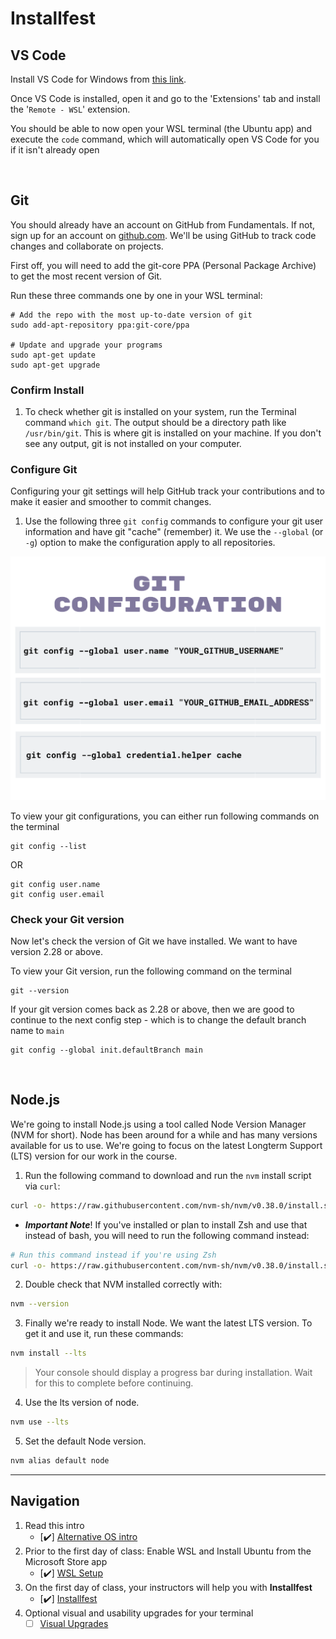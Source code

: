 # Installfest

## VS Code
Install VS Code for Windows from [this link](https://code.visualstudio.com/download).

Once VS Code is installed, open it and go to the 'Extensions' tab and install the '`Remote - WSL`' extension.

You should be able to now open your WSL terminal (the Ubuntu app) and execute the `code` command, which will automatically open VS Code for you if it isn't already open


<br />

## Git

You should already have an account on GitHub from Fundamentals. If not, sign up for an account on [github.com](http://github.com). We'll be using GitHub to track code changes and collaborate on projects.

First off, you will need to add the git-core PPA (Personal Package Archive) to get the most recent version of Git.

Run these three commands one by one in your WSL terminal:

```
# Add the repo with the most up-to-date version of git
sudo add-apt-repository ppa:git-core/ppa

# Update and upgrade your programs
sudo apt-get update
sudo apt-get upgrade
```

### Confirm Install

1. To check whether git is installed on your system, run the Terminal command `which git`. The output should be a directory path like `/usr/bin/git`. This is where git is installed on your machine. If you don't see any output, git is not installed on your computer.

### Configure Git

Configuring your git settings will help GitHub track your contributions and to make it easier and smoother to commit changes.

1. Use the following three `git config` commands to configure your git user information and have git "cache" (remember) it. We use the `--global` (or `-g`) option to make the configuration apply to all repositories.

<p align="center">
<img src='../assets/gitconfig.png' width='600px' alt='git config'>
</p>

To view your git configurations, you can either run following commands on the terminal

```
git config --list
```
OR

```
git config user.name
git config user.email
```
### Check your Git version

Now let's check the version of Git we have installed. We want to have version 2.28 or above.

To view your Git version, run the following command on the terminal

```
git --version
```

If your git version comes back as 2.28 or above, then we are good to continue to the next config step - which is to change the default branch name to `main`

```
git config --global init.defaultBranch main
```

<br />

## Node.js

We're going to install Node.js using a tool called Node Version Manager (NVM for short). Node has been around for a while and has many versions available for us to use. We're going to focus on the latest Longterm Support (LTS) version for our work in the course.

1. Run the following command to download and run the `nvm` install script via `curl`:

```bash
curl -o- https://raw.githubusercontent.com/nvm-sh/nvm/v0.38.0/install.sh | bash
```

* ***Important Note***! If you've installed or plan to install Zsh and use that instead of bash, you will need to run the following command instead:
```bash
# Run this command instead if you're using Zsh
curl -o- https://raw.githubusercontent.com/nvm-sh/nvm/v0.38.0/install.sh | zsh
``` 

2. Double check that NVM installed correctly with:

```bash
nvm --version
```

3. Finally we're ready to install Node. We want the latest LTS version. To get it and use it, run these commands:

```bash
nvm install --lts
```

> Your console should display a progress bar during installation. Wait for this to complete before continuing.

4. Use the lts version of node.

```bash
nvm use --lts
```

5. Set the default Node version.
```bash
nvm alias default node
```

<hr />

## Navigation
1. Read this intro
    * [✔️] [Alternative OS intro](./README.md)  
2. Prior to the first day of class: Enable WSL and Install Ubuntu from the Microsoft Store app
    * [✔️] [WSL Setup](./wsl-setup.md)
3. On the first day of class, your instructors will help you with **Installfest**
    * [✔️] [Installfest](./wsl-installfest.md)
4. Optional visual and usability upgrades for your terminal
    * [ ] [Visual Upgrades](./upgrades.md)